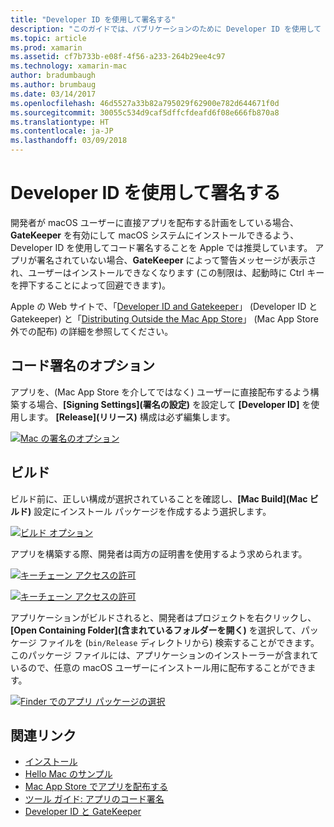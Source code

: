 ```yaml
---
title: "Developer ID を使用して署名する"
description: "このガイドでは、パブリケーションのために Developer ID を使用して Xamarin.Mac アプリを署名する方法について説明します。"
ms.topic: article
ms.prod: xamarin
ms.assetid: cf7b733b-e08f-4f56-a233-264b29ee4c97
ms.technology: xamarin-mac
author: bradumbaugh
ms.author: brumbaug
ms.date: 03/14/2017
ms.openlocfilehash: 46d5527a33b82a795029f62900e782d644671f0d
ms.sourcegitcommit: 30055c534d9caf5dffcfdeafd6f08e666fb870a8
ms.translationtype: HT
ms.contentlocale: ja-JP
ms.lasthandoff: 03/09/2018
---
```

# <a name="sign-with-developer-id"></a>Developer ID を使用して署名する

開発者が macOS ユーザーに直接アプリを配布する計画をしている場合、**GateKeeper** を有効にして macOS システムにインストールできるよう、Developer ID を使用してコード署名することを Apple では推奨しています。 アプリが署名されていない場合、**GateKeeper** によって警告メッセージが表示され、ユーザーはインストールできなくなります (この制限は、起動時に Ctrl キーを押下することによって回避できます)。

Apple の Web サイトで、「[Developer ID and Gatekeeper](https://developer.apple.com/resources/developer-id/)」 (Developer ID と Gatekeeper) と「[Distributing Outside the Mac App Store](https://developer.apple.com/library/content/documentation/IDEs/Conceptual/AppDistributionGuide/Introduction/Introduction.html)」 (Mac App Store 外での配布) の詳細を参照してください。

## <a name="code-signing-options"></a>コード署名のオプション

アプリを、(Mac App Store を介してではなく) ユーザーに直接配布するよう構築する場合、**[Signing Settings]\(署名の設定\)** を設定して **[Developer ID]** を使用します。 **[Release]\(リリース\)** 構成は必ず編集します。

 [![](signing-images/config02.png "Mac の署名のオプション")](signing-images/config02.png#lightbox)


## <a name="build"></a>ビルド

ビルド前に、正しい構成が選択されていることを確認し、**[Mac Build]\(Mac ビルド\)** 設定にインストール パッケージを作成するよう選択します。

[![](signing-images/config03.png "ビルド オプション")](signing-images/config03.png#lightbox)

アプリを構築する際、開発者は両方の証明書を使用するよう求められます。

 [![](signing-images/image57.png "キーチェーン アクセスの許可")](signing-images/image57.png#lightbox)

 [![](signing-images/image58.png "キーチェーン アクセスの許可")](signing-images/image58.png#lightbox)

アプリケーションがビルドされると、開発者はプロジェクトを右クリックし、**[Open Containing Folder]\(含まれているフォルダーを開く\)** を選択して、パッケージ ファイルを (`bin/Release` ディレクトリから) 検索することができます。 このパッケージ ファイルには、アプリケーションのインストーラーが含まれているので、任意の macOS ユーザーにインストール用に配布することができます。

 [![](signing-images/image59.png "Finder でのアプリ パッケージの選択")](signing-images/image59.png#lightbox)

## <a name="related-links"></a>関連リンク

- [インストール](~//mac/get-started/installation.md)
- [Hello Mac のサンプル](~//mac/get-started/hello-mac.md)
- [Mac App Store でアプリを配布する](https://developer.apple.com/devcenter/mac/checklist/)
- [ツール ガイド: アプリのコード署名](https://developer.apple.com/library/mac/#documentation/ToolsLanguages/Conceptual/OSXWorkflowGuide/CodeSigning/CodeSigning.html)
- [Developer ID と GateKeeper](https://developer.apple.com/resources/developer-id/)
